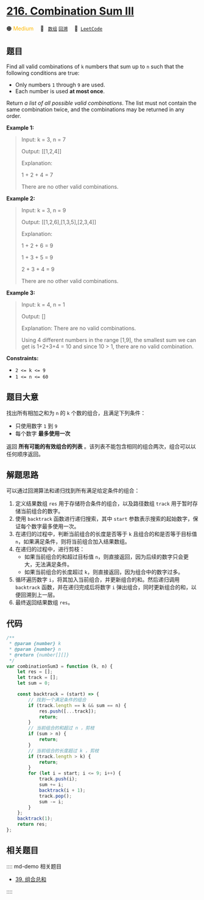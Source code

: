 # [216. Combination Sum III](https://leetcode.com/problems/combination-sum-iii/)

🟠 <font color=#ffb800>Medium</font>&emsp; 🔖&ensp; [`数组`](/leetcode/outline/tag/array.md) [`回溯`](/leetcode/outline/tag/backtracking.md)&emsp; 🔗&ensp;[`LeetCode`](https://leetcode.com/problems/combination-sum-iii/)

## 题目

Find all valid combinations of `k` numbers that sum up to `n` such that the
following conditions are true:

- Only numbers `1` through `9` are used.
- Each number is used **at most once**.

Return _a list of all possible valid combinations_. The list must not contain
the same combination twice, and the combinations may be returned in any order.

**Example 1:**

> Input: k = 3, n = 7
>
> Output: [[1,2,4]]
>
> Explanation:
>
> 1 + 2 + 4 = 7
>
> There are no other valid combinations.

**Example 2:**

> Input: k = 3, n = 9
>
> Output: [[1,2,6],[1,3,5],[2,3,4]]
>
> Explanation:
>
> 1 + 2 + 6 = 9
>
> 1 + 3 + 5 = 9
>
> 2 + 3 + 4 = 9
>
> There are no other valid combinations.

**Example 3:**

> Input: k = 4, n = 1
>
> Output: []
>
> Explanation: There are no valid combinations.
>
> Using 4 different numbers in the range [1,9], the smallest sum we can get is 1+2+3+4 = 10 and since 10 > 1, there are no valid combination.

**Constraints:**

- `2 <= k <= 9`
- `1 <= n <= 60`

## 题目大意

找出所有相加之和为 `n` 的 `k` 个数的组合，且满足下列条件：

- 只使用数字 `1` 到 `9`
- 每个数字 **最多使用一次**

返回 **所有可能的有效组合的列表** 。该列表不能包含相同的组合两次，组合可以以任何顺序返回。

## 解题思路

可以通过回溯算法和递归找到所有满足给定条件的组合：

1. 定义结果数组 `res` 用于存储符合条件的组合，以及路径数组 `track` 用于暂时存储当前组合的数字。
2. 使用 `backtrack` 函数进行递归搜索，其中 `start` 参数表示搜索的起始数字，保证每个数字最多使用一次。
3. 在递归的过程中，判断当前组合的长度是否等于 `k` 且组合的和是否等于目标值 `n`，如果满足条件，则将当前组合加入结果数组。
4. 在递归的过程中，进行剪枝：
   - 如果当前组合的和超过目标值 `n`，则直接返回，因为后续的数字只会更大，无法满足条件。
   - 如果当前组合的长度超过 `k`，则直接返回，因为组合中的数字过多。
5. 循环遍历数字 `i`，将其加入当前组合，并更新组合的和。然后递归调用 `backtrack` 函数，并在递归完成后将数字 `i` 弹出组合，同时更新组合的和，以便回溯到上一层。
6. 最终返回结果数组 `res`。

## 代码

```javascript
/**
 * @param {number} k
 * @param {number} n
 * @return {number[][]}
 */
var combinationSum3 = function (k, n) {
	let res = [];
	let track = [];
	let sum = 0;

	const backtrack = (start) => {
		// 找到一个满足条件的组合
		if (track.length == k && sum == n) {
			res.push([...track]);
			return;
		}
		// 当前组合的和超过 n ，剪枝
		if (sum > n) {
			return;
		}
		// 当前组合的长度超过 k ，剪枝
		if (track.length > k) {
			return;
		}
		for (let i = start; i <= 9; i++) {
			track.push(i);
			sum += i;
			backtrack(i + 1);
			track.pop();
			sum -= i;
		}
	};
	backtrack(1);
	return res;
};
```

## 相关题目

:::: md-demo 相关题目

- [39. 组合总和](https://leetcode.com/problems/combination-sum)

::::
